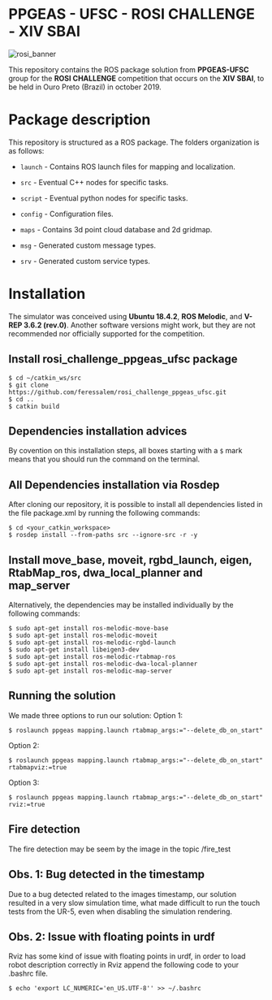 # PPGEAS - UFSC - ROSI CHALLENGE - XIV SBAI

![rosi_banner](https://raw.githubusercontent.com/filRocha/rosiChallenge-sbai2019/master/resources/banner2.png)

This repository contains the ROS package solution from **PPGEAS-UFSC** group for the **ROSI CHALLENGE** competition that occurs on the **XIV SBAI**, to be held in Ouro Preto (Brazil) in october 2019. 

# Package description

This repository is structured as a ROS package. The folders organization is as follows:

- `launch` - Contains ROS launch files for mapping and localization. 

- `src` - Eventual C++ nodes for specific tasks. 

- `script` - Eventual python nodes for specific tasks. 

- `config` - Configuration files.

- `maps` - Contains 3d point cloud database and 2d gridmap.

- `msg` - Generated custom message types.

- `srv` - Generated custom service types.


# Installation

The simulator was conceived using **Ubuntu 18.4.2**, **ROS Melodic**, and **V-REP 3.6.2 (rev.0)**. Another software versions might work, but they are not recommended nor officially supported for the competition. 

## Install rosi_challenge_ppgeas_ufsc package
```
$ cd ~/catkin_ws/src
$ git clone https://github.com/feressalem/rosi_challenge_ppgeas_ufsc.git
$ cd ..
$ catkin build
```

## Dependencies installation advices

By covention on this installation steps, all boxes starting with a `$` mark means that you should run the command on the terminal. 

## All Dependencies installation via Rosdep
After cloning our repository, it is possible to install all dependencies listed in the file package.xml by running the following commands:
```
$ cd <your_catkin_workspace>
$ rosdep install --from-paths src --ignore-src -r -y
```

## Install move_base, moveit, rgbd_launch, eigen, RtabMap_ros, dwa_local_planner and map_server
Alternatively, the dependencies may be installed individually by the following commands:
```
$ sudo apt-get install ros-melodic-move-base
$ sudo apt-get install ros-melodic-moveit
$ sudo apt-get install ros-melodic-rgbd-launch
$ sudo apt-get install libeigen3-dev
$ sudo apt-get install ros-melodic-rtabmap-ros
$ sudo apt-get install ros-melodic-dwa-local-planner
$ sudo apt-get install ros-melodic-map-server
```

## Running the solution
We made three options to run our solution:
Option 1:
```
$ roslaunch ppgeas mapping.launch rtabmap_args:="--delete_db_on_start"
```
Option 2:
```
$ roslaunch ppgeas mapping.launch rtabmap_args:="--delete_db_on_start" rtabmapviz:=true
```
Option 3:
```
$ roslaunch ppgeas mapping.launch rtabmap_args:="--delete_db_on_start" rviz:=true
```

## Fire detection
The fire detection may be seem by the image in the topic /fire_test

## Obs. 1: Bug detected in the timestamp
Due to a bug detected related to the images timestamp, our solution resulted in a very slow simulation time, what made difficult to run the touch tests from the UR-5, even when disabling the simulation rendering.

## Obs. 2: Issue with floating points in urdf
Rviz has some kind of issue with floating points in urdf, in order to load robot description correctly in Rviz append the following code to your .bashrc file.
```
$ echo 'export LC_NUMERIC='en_US.UTF-8'' >> ~/.bashrc 
```












